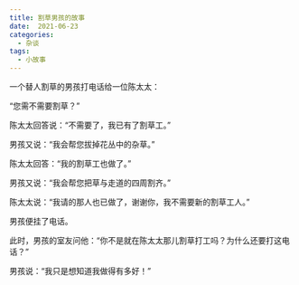 ```yaml
---
title: 割草男孩的故事
date:  2021-06-23
categories:
  - 杂谈
tags:
  - 小故事
---
```


一个替人割草的男孩打电话给一位陈太太：

“您需不需要割草？”

陈太太回答说：“不需要了，我已有了割草工。”

男孩又说：“我会帮您拔掉花丛中的杂草。”

陈太太回答：“我的割草工也做了。”

男孩又说：“我会帮您把草与走道的四周割齐。”

陈太太说：“我请的那人也已做了，谢谢你，我不需要新的割草工人。”

男孩便挂了电话。     

此时，男孩的室友问他：“你不是就在陈太太那儿割草打工吗？为什么还要打这电话？”

男孩说：“我只是想知道我做得有多好！”